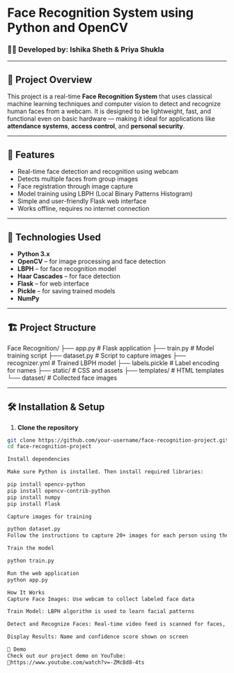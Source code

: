 # Face Recognition System using Python and OpenCV

### 👩‍💻 Developed by: Ishika Sheth & Priya Shukla

---

## 📌 Project Overview

This project is a real-time **Face Recognition System** that uses classical machine learning techniques and computer vision to detect and recognize human faces from a webcam. It is designed to be lightweight, fast, and functional even on basic hardware — making it ideal for applications like **attendance systems**, **access control**, and **personal security**.

---

## 🎯 Features

- Real-time face detection and recognition using webcam
- Detects multiple faces from group images
- Face registration through image capture
- Model training using LBPH (Local Binary Patterns Histogram)
- Simple and user-friendly Flask web interface
- Works offline, requires no internet connection

---

## 🧠 Technologies Used

- **Python 3.x**
- **OpenCV** – for image processing and face detection
- **LBPH** – for face recognition model
- **Haar Cascades** – for face detection
- **Flask** – for web interface
- **Pickle** – for saving trained models
- **NumPy**

---

## 🏗️ Project Structure

Face Recognition/
├── app.py # Flask application
├── train.py # Model training script
├── dataset.py # Script to capture images
├── recognizer.yml # Trained LBPH model
├── labels.pickle # Label encoding for names
├── static/ # CSS and assets
├── templates/ # HTML templates
└── dataset/ # Collected face images


---

## 🛠️ Installation & Setup

1. **Clone the repository**

```bash
git clone https://github.com/your-username/face-recognition-project.git
cd face-recognition-project

Install dependencies

Make sure Python is installed. Then install required libraries:

pip install opencv-python
pip install opencv-contrib-python
pip install numpy
pip install Flask

Capture images for training

python dataset.py
Follow the instructions to capture 20+ images for each person using the webcam.

Train the model

python train.py

Run the web application
python app.py

How It Works
Capture Face Images: Use webcam to collect labeled face data

Train Model: LBPH algorithm is used to learn facial patterns

Detect and Recognize Faces: Real-time video feed is scanned for faces, matched against trained data

Display Results: Name and confidence score shown on screen

📸 Demo
Check out our project demo on YouTube:
🔗https://www.youtube.com/watch?v=-ZMc8d8-4ts

